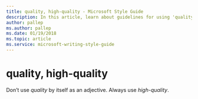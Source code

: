 ```yaml
---
title: quality, high-quality - Microsoft Style Guide
description: In this article, learn about guidelines for using 'quality' or 'high-quality' in Microsoft documents.
author: pallep
ms.author: pallep
ms.date: 01/19/2018
ms.topic: article
ms.service: microsoft-writing-style-guide
---
```


# quality, high-quality

Don’t use *quality* by itself as an adjective. Always use *high-quality*.
